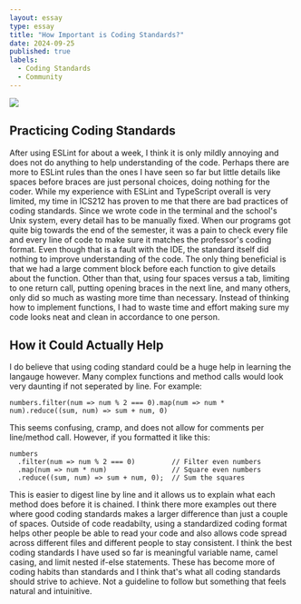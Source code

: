 ```yaml
---
layout: essay
type: essay
title: "How Important is Coding Standards?"
date: 2024-09-25
published: true
labels:
  - Coding Standards
  - Community
---
```

<img class="img-fluid" src="../img/lint.avl">

## Practicing Coding Standards
After using ESLint for about a week, I think it is only mildly annoying and does not do anything to help understanding of the code. Perhaps there are more to ESLint rules than the ones I have seen so far but little details like spaces before braces are just personal choices, doing nothing for the coder. While my experience with ESLint and TypeScript overall is very limited, my time in ICS212 has proven to me that there are bad practices of coding standards. Since we wrote code in the terminal and the school's Unix system, every detail has to be manually fixed. When our programs got quite big towards the end of the semester, it was a pain to check every file and every line of code to make sure it matches the professor's coding format. Even though that is a fault with the IDE, the standard itself did nothing to improve understanding of the code. The only thing beneficial is that we had a large comment block before each function to give details about the function. Other than that, using four spaces versus a tab, limiting to one return call, putting opening braces in the next line, and many others, only did so much as wasting more time than necessary. Instead of thinking how to implement functions, I had to waste time and effort making sure my code looks neat and clean in accordance to one person.

## How it Could Actually Help
I do believe that using coding standard could be a huge help in learning the langauge however. Many complex functions and method calls would look very daunting if not seperated by line. For example: 
```
numbers.filter(num => num % 2 === 0).map(num => num * num).reduce((sum, num) => sum + num, 0)
```

This seems confusing, cramp, and does not allow for comments per line/method call. However, if you formatted it like this:
```
numbers
  .filter(num => num % 2 === 0)         // Filter even numbers
  .map(num => num * num)                // Square even numbers
  .reduce((sum, num) => sum + num, 0);  // Sum the squares
```

This is easier to digest line by line and it allows us to explain what each method does before it is chained. I think there more examples out there where good coding standards makes a larger difference than just a couple of spaces. Outside of code readabilty, using a standardized coding format helps other people be able to read your code and also allows code spread across different files and different people to stay consistent. I think the best coding standards I have used so far is meaningful variable name, camel casing, and limit nested if-else statements. These has become more of coding habits than standards and I think that's what all coding standards should strive to achieve. Not a guideline to follow but something that feels natural and intuinitive.
